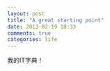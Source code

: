 ```yaml
---
layout: post
title: "A great starting point"
date: 2013-02-19 18:33
comments: true
categories: life
---
```


我的IT字典！
